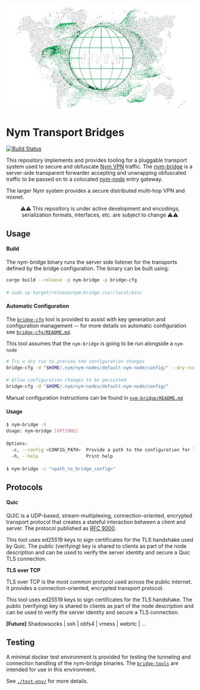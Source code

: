 <div align="center">

<img src=".github/images/header.png" width="600"/>


</div>

# Nym Transport Bridges

<p>
  <a href="https://github.com/nymtech/nym-bridges/actions/workflows/rust.yml">
    <img src="https://github.com/nymtech/nym-bridges/actions/workflows/rust.yml/badge.svg?branch=main" alt="Build Status"></a>
</p>

This repository implements and provides tooling for a pluggable transport system used to secure and
obfuscate [Nym VPN](https://github.com/nymtech/nym-vpn-client/) traffic. The
[nym-bridge](./nym-bridge/) is a server-side transparent forwarder accepting and unwrapping
obfuscated traffic to be passed on to a colocated [nym-node](https://github.com/nymtech/nym) entry
gateway.

The larger Nym system provides a secure distributed multi-hop VPN and mixnet.

<div align="center">

⚠️⚠️  This repository is under active development and encodings, serialization formats, interfaces,
etc. are subject to change  ⚠️⚠️
</div>

## Usage

#### Build


The nym-bridge binary runs the server side listener for the transports defined by the bridge
configuration. The binary can be built using:

```sh
cargo build --release -p nym-bridge -p bridge-cfg

# sudo cp target/release/nym-bridge /usr/local/bin/
```

#### Automatic Configuration

The [`bridge-cfg`](../bridge-cfg/) tool is provided to assist with key generation and configuration
management -- for more details on automatic configuration see
[`bridge-cfg/README.md`](../bridge-cfg/README.md).

This tool assumes that the `nym-bridge` is going to be run alongside a `nym-node`

```sh
# Try a dry run to preview the configuration changes
bridge-cfg -d "$HOME/.nym/nym-nodes/default-nym-node/config/" --dry-run

# Allow configuration changes to be persisted
bridge-cfg -d "$HOME/.nym/nym-nodes/default-nym-node/config/"
```

Manual configuration instructions can be found in [`nym-bridge/README.md`](./nym-bridge/README.md)

#### Usage

```sh
$ nym-bridge -h
Usage: nym-bridge [OPTIONS]

Options:
  -c, --config <CONFIG_PATH>  Provide a path to the configuration for launching server listeners [default: /etc/nym/default-nym-node/bridges.toml]
  -h, --help                  Print help

$ nym-bridge -c "<path_to_bridge_config>"
```

## Protocols

#### Quic

QUIC is a UDP-based, stream-multiplexing, connection-oriented, encrypted transport protocol that creates a stateful interaction between a client and server. The protocol published as [RFC 9000](https://www.rfc-editor.org/rfc/rfc9000.html).

This tool uses ed25519 keys to sign certificates for the TLS handshake used by Quic. The public (verifying) key is shared to clients as part of the node description and can be used to verify the server identity and secure a Quic TLS connection.

**TLS over TCP**

TLS over TCP is the most common protocol used across the public internet. It provides a connection-oriented, encrypted transport protocol.

This tool uses ed25519 keys to sign certificates for the TLS handshake. The public (verifying) key is shared to clients as part of the node description and can be used to verify the server identity and secure a TLS connection.

**[Future]** Shadowsocks | ssh | obfs4 | vmess | webrtc | ...


## Testing

A minimal docker test environment is provided for testing the tunneling and connection handling of
the nym-bridge binaries. The [`bridge-tools`](./bridge-tools/) are intended for use in this
environment.

See [`./test-env/`](./test-env/) for more details. 
